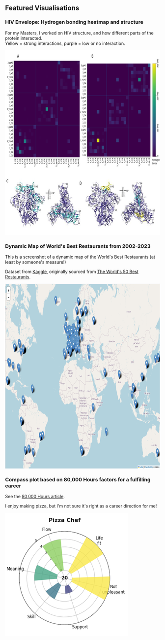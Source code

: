 ## Featured Visualisations

### HIV Envelope: Hydrogen bonding heatmap and structure
For my Masters, I worked on HIV structure, and how different parts of the protein interacted.  
Yellow = strong interactions, purple = low or no interaction. 

<img src="docs/HIV-1_Env_H-bonds.png" width="750" height="600" />


### Dynamic Map of World's Best Restaurants from 2002-2023
This is a screenshot of a dynamic map of the World's Best Restaurants (at least by someone's measure!)

Dataset from [Kaggle](https://www.kaggle.com/datasets/thomasfranois/worlds-best-restaurants/data), originally sourced from [The World's 50 Best Restaurants](https://www.theworlds50best.com/).

<img src="docs/Worlds_best_restaurants_screenshot.png" width="1000" height="600" />


### Compass plot based on 80,000 Hours factors for a fulfilling career
See the [80,000 Hours article](https://80000hours.org/career-guide/job-satisfaction/). 

I enjoy making pizza, but I'm not sure it's right as a career direction for me! 

<img src="docs/Job_fit_compass.png" width="400" height="400" />


<!--
**ClareGarrard/ClareGarrard** is a ✨ _special_ ✨ repository because its `README.md` (this file) appears on your GitHub profile.

Here are some ideas to get you started:

- 🔭 I’m currently working on ...
- 🌱 I’m currently learning ...
- 👯 I’m looking to collaborate on ...
- 🤔 I’m looking for help with ...
- 💬 Ask me about ...
- 📫 How to reach me: ...
- 😄 Pronouns: ...
- ⚡ Fun fact: ...
-->
